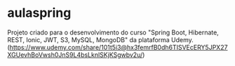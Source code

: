 # aulaspring

Projeto criado para o desenvolvimento do curso "Spring Boot, Hibernate, REST, Ionic, JWT, S3, MySQL, MongoDB" da plataforma Udemy.
(https://www.udemy.com/share/101t5i3@hx3femrfB0dh6TISVEcERY5JPX27XGUevhBoVwsh0JnS9L4bsLknlSKjKSgwbv2u/)
